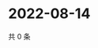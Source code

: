 # 2022-08-14

共 0 条

<!-- BEGIN WEIBO -->
<!-- 最后更新时间 Sun Aug 14 2022 05:00:42 GMT+0800 (China Standard Time) -->

<!-- END WEIBO -->
